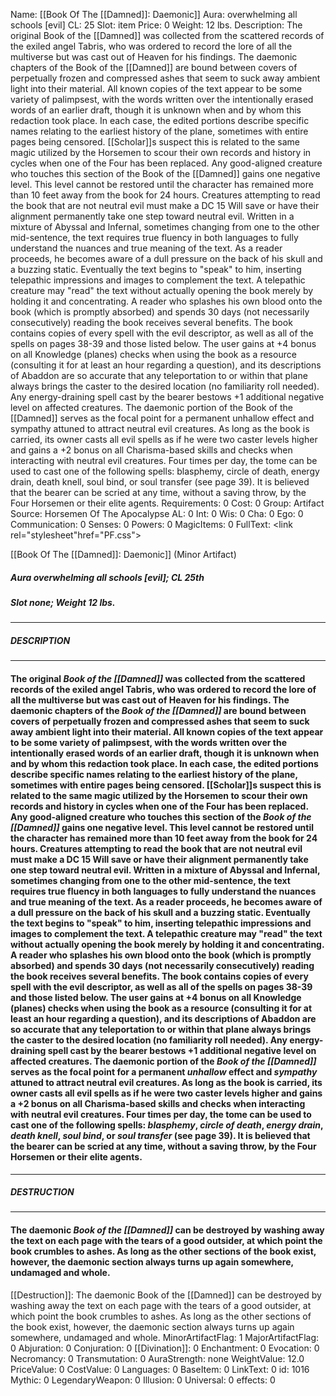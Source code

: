 Name: [[Book Of The [[Damned]]: Daemonic]]
Aura: overwhelming all schools [evil]
CL: 25
Slot: item
Price: 0
Weight: 12 lbs.
Description: The original Book of the [[Damned]] was collected from the scattered records of the exiled angel Tabris, who was ordered to record the lore of all the multiverse but was cast out of Heaven for his findings. The daemonic chapters of the Book of the [[Damned]] are bound between covers of perpetually frozen and compressed ashes that seem to suck away ambient light into their material. All known copies of the text appear to be some variety of palimpsest, with the words written over the intentionally erased words of an earlier draft, though it is unknown when and by whom this redaction took place. In each case, the edited portions describe specific names relating to the earliest history of the plane, sometimes with entire pages being censored. [[Scholar]]s suspect this is related to the same magic utilized by the Horsemen to scour their own records and history in cycles when one of the Four has been replaced. Any good-aligned creature who touches this section of the Book of the [[Damned]] gains one negative level. This level cannot be restored until the character has remained more than 10 feet away from the book for 24 hours. Creatures attempting to read the book that are not neutral evil must make a DC 15 Will save or have their alignment permanently take one step toward neutral evil. Written in a mixture of Abyssal and Infernal, sometimes changing from one to the other mid-sentence, the text requires true fluency in both languages to fully understand the nuances and true meaning of the text. As a reader proceeds, he becomes aware of a dull pressure on the back of his skull and a buzzing static. Eventually the text begins to "speak" to him, inserting telepathic impressions and images to complement the text. A telepathic creature may "read" the text without actually opening the book merely by holding it and concentrating. A reader who splashes his own blood onto the book (which is promptly absorbed) and spends 30 days (not necessarily consecutively) reading the book receives several benefits. The book contains copies of every spell with the evil descriptor, as well as all of the spells on pages 38-39 and those listed below. The user gains at +4 bonus on all Knowledge (planes) checks when using the book as a resource (consulting it for at least an hour regarding a question), and its descriptions of Abaddon are so accurate that any teleportation to or within that plane always brings the caster to the desired location (no familiarity roll needed). Any energy-draining spell cast by the bearer bestows +1 additional negative level on affected creatures. The daemonic portion of the Book of the [[Damned]] serves as the focal point for a permanent unhallow effect and sympathy attuned to attract neutral evil creatures. As long as the book is carried, its owner casts all evil spells as if he were two caster levels higher and gains a +2 bonus on all Charisma-based skills and checks when interacting with neutral evil creatures. Four times per day, the tome can be used to cast one of the following spells: blasphemy, circle of death, energy drain, death knell, soul bind, or soul transfer (see page 39). It is believed that the bearer can be scried at any time, without a saving throw, by the Four Horsemen or their elite agents.
Requirements: 0
Cost: 0
Group: Artifact
Source: Horsemen Of The Apocalypse
AL: 0
Int: 0
Wis: 0
Cha: 0
Ego: 0
Communication: 0
Senses: 0
Powers: 0
MagicItems: 0
FullText: <link rel="stylesheet"href="PF.css"><div class="heading"><p class="alignleft">[[Book Of The [[Damned]]: Daemonic]] (Minor Artifact)</p><div style="clear: both;"></div></div><div><h5><b>Aura </b>overwhelming all schools [evil]; <b>CL </b>25th</h5><h5><b>Slot </b>none; <b>Weight </b>12 lbs.</h5></div><hr/><div><h5><b>DESCRIPTION</b></h5></div><hr/><div><h4><p>The original <i>Book of the</i> <i>[[Damned]]</i> was collected from the scattered records of the exiled angel Tabris, who was ordered to record the lore of all the multiverse but was cast out of Heaven for his findings. The daemonic chapters of the <i>Book of the</i> <i>[[Damned]]</i> are bound between covers of perpetually frozen and compressed ashes that seem to suck away ambient light into their material. All known copies of the text appear to be some variety of palimpsest, with the words written over the intentionally erased words of an earlier draft, though it is unknown when and by whom this redaction took place. In each case, the edited portions describe specific names relating to the earliest history of the plane, sometimes with entire pages being censored. [[Scholar]]s suspect this is related to the same magic utilized by the Horsemen to scour their own records and history in cycles when one of the Four has been replaced. Any good-aligned creature who touches this section of the <i>Book of the</i> <i>[[Damned]]</i> gains one negative level. This level cannot be restored until the character has remained more than 10 feet away from the book for 24 hours. Creatures attempting to read the book that are not neutral evil must make a DC 15 Will save or have their alignment permanently take one step toward neutral evil. Written in a mixture of Abyssal and Infernal, sometimes changing from one to the other mid-sentence, the text requires true fluency in both languages to fully understand the nuances and true meaning of the text. As a reader proceeds, he becomes aware of a dull pressure on the back of his skull and a buzzing static. Eventually the text begins to "speak" to him, inserting telepathic impressions and images to complement the text. A telepathic creature may "read" the text without actually opening the book merely by holding it and concentrating. A reader who splashes his own blood onto the book (which is promptly absorbed) and spends 30 days (not necessarily consecutively) reading the book receives several benefits. The book contains copies of every spell with the evil descriptor, as well as all of the spells on pages 38-39 and those listed below. The user gains at +4 bonus on all Knowledge (planes) checks when using the book as a resource (consulting it for at least an hour regarding a question), and its descriptions of Abaddon are so accurate that any teleportation to or within that plane always brings the caster to the desired location (no familiarity roll needed). Any energy-draining spell cast by the bearer bestows +1 additional negative level on affected creatures. The daemonic portion of the <i>Book of the</i> <i>[[Damned]]</i> serves as the focal point for a permanent <i>unhallow</i> effect and <i>sympathy</i> attuned to attract neutral evil creatures. As long as the book is carried, its owner casts all evil spells as if he were two caster levels higher and gains a +2 bonus on all Charisma-based skills and checks when interacting with neutral evil creatures. Four times per day, the tome can be used to cast one of the following spells: <i>blasphemy</i>, <i>circle of death</i>, <i>energy drain</i>, <i>death knell</i>, <i>soul bind</i>, or <i>soul transfer</i> (see page 39). It is believed that the bearer can be scried at any time, without a saving throw, by the Four Horsemen or their elite agents.</p></h4></div><hr/><div><h5><b>DESTRUCTION</b></h5></div><hr/><div><h4><p>The daemonic <i>Book of the</i> <i>[[Damned]]</i> can be destroyed by washing away the text on each page with the tears of a good outsider, at which point the book crumbles to ashes. As long as the other sections of the book exist, however, the daemonic section always turns up again somewhere, undamaged and whole.</p></h4></div>
[[Destruction]]: The daemonic Book of the [[Damned]] can be destroyed by washing away the text on each page with the tears of a good outsider, at which point the book crumbles to ashes. As long as the other sections of the book exist, however, the daemonic section always turns up again somewhere, undamaged and whole.
MinorArtifactFlag: 1
MajorArtifactFlag: 0
Abjuration: 0
Conjuration: 0
[[Divination]]: 0
Enchantment: 0
Evocation: 0
Necromancy: 0
Transmutation: 0
AuraStrength: none
WeightValue: 12.0
PriceValue: 0
CostValue: 0
Languages: 0
BaseItem: 0
LinkText: 0
id: 1016
Mythic: 0
LegendaryWeapon: 0
Illusion: 0
Universal: 0
effects: 0
